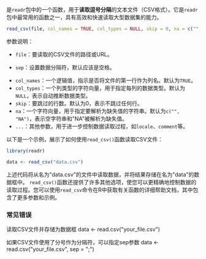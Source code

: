 是`readr`包中的一个函数，用于**读取逗号分隔**的文本文件（CSV格式）。它是`readr`包中最常用的函数之一，具有高效和快速读取大型数据集的能力。
```R
read_csv(file, col_names = TRUE, col_types = NULL, skip = 0, na = c("", "NA"), ...)
```
参数说明：
- `file`：要读取的CSV文件的路径或URL。
* `sep`：设置数据分隔符，默认应该是空格。
- `col_names`：一个逻辑值，指示是否将文件的第一行作为列名。默认为`TRUE`。
- `col_types`：一个列类型的字符向量，用于指定每列的数据类型。默认为`NULL`，表示自动推断数据类型。
- `skip`：要跳过的行数。默认为0，表示不跳过任何行。
- `na`：一个字符向量，用于指定要解析为缺失值的字符串。默认为`c("", "NA")`，表示空字符串和"NA"被解析为缺失值。
- `...`：其他参数，用于进一步控制数据读取过程，如`locale`、`comment`等。




以下是一个示例，展示了如何使用`read_csv()`函数读取CSV文件：
```R
library(readr)

data <- read_csv("data.csv")
```

上述代码将从名为"data.csv"的文件中读取数据，并将结果存储在名为"data"的数据框中。
`read_csv()`函数还提供了许多其他选项，使您可以更精确地控制数据的读取过程。您可以使用`read_csv`命令在R中获取有关函数的详细帮助文档，其中包含了更多参数和示例。


### 常见错误
读取CSV文件并存储为数据框
data <- read.csv("your_file.csv")

如果CSV文件使用了分号作为分隔符，可以指定sep参数
data <- read.csv("your_file.csv", sep = ";")